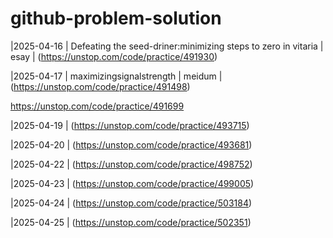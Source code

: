 # github-problem-solution

|2025-04-16 | Defeating the seed-driner:minimizing steps to zero in vitaria | esay | (https://unstop.com/code/practice/491930)

|2025-04-17 | maximizingsignalstrength | meidum | (https://unstop.com/code/practice/491498)

https://unstop.com/code/practice/491699

|2025-04-19 | (https://unstop.com/code/practice/493715)


|2025-04-20 | (https://unstop.com/code/practice/493681)


|2025-04-22 | (https://unstop.com/code/practice/498752)

|2025-04-23 | (https://unstop.com/code/practice/499005)

|2025-04-24 | (https://unstop.com/code/practice/503184)

|2025-04-25 | (https://unstop.com/code/practice/502351)
